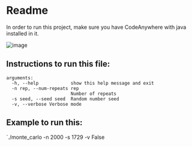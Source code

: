 # Readme
In order to run this project, make sure you have CodeAnywhere with java installed in it.

![image](https://user-images.githubusercontent.com/46941451/56618539-e4ff3e00-65f0-11e9-9b65-87bc0f0666f2.png)

## Instructions to run this file:
```
arguments:
  -h, --help            show this help message and exit
  -n rep, --num-repeats rep
                        Number of repeats
  -s seed, --seed seed  Random number seed
  -v, --verbose Verbose mode
```
## Example to run this: 
`./monte_carlo -n 2000 -s 1729 -v False
